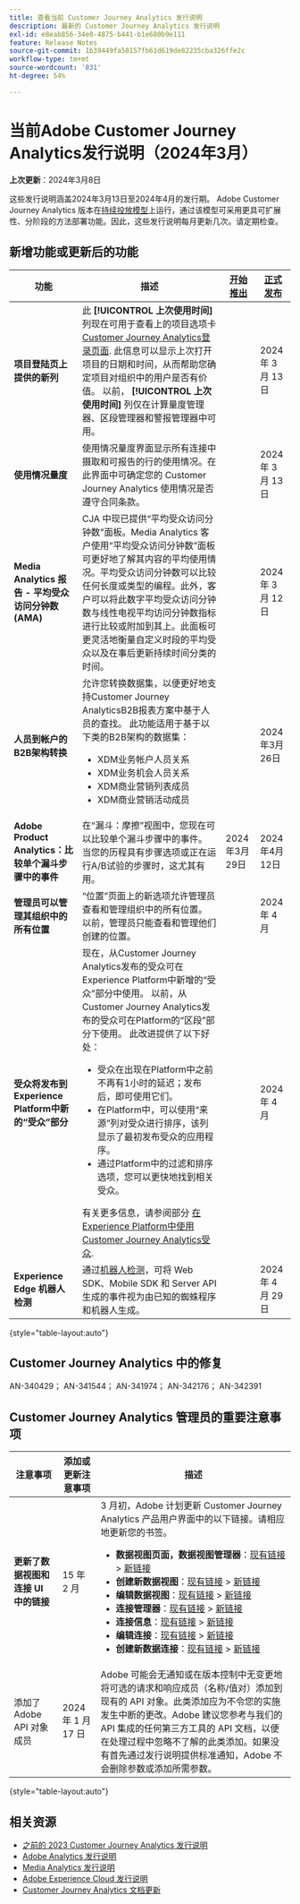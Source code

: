 ```yaml
---
title: 查看当前 Customer Journey Analytics 发行说明
description: 最新的 Customer Journey Analytics 发行说明
exl-id: e8eab856-34e0-4875-b441-b1e680b9e111
feature: Release Notes
source-git-commit: 1b39449fa58157fb61d619de82235cba326ffe2c
workflow-type: tm+mt
source-wordcount: '831'
ht-degree: 54%

---
```


# 当前Adobe Customer Journey Analytics发行说明（2024年3月）

**上次更新**：2024年3月8日

这些发行说明涵盖2024年3月13日至2024年4月的发行期。 Adobe Customer Journey Analytics 版本在[持续投放模型](releases.md)上运行，通过该模型可采用更具可扩展性、分阶段的方法部署功能。因此，这些发行说明每月更新几次。请定期检查。

## 新增功能或更新后的功能

| 功能 | 描述 | [开始推出](releases.md) | [正式发布](releases.md) |
| ----------- | ---------- | ------- | ---- |
| **项目登陆页上提供的新列** | 此 **[!UICONTROL 上次使用时间]** 列现在可用于查看上的项目选项卡 [Customer Journey Analytics登录页面](https://experienceleague.adobe.com/docs/analytics-platform/using/cja-overview/landing.html). 此信息可以显示上次打开项目的日期和时间，从而帮助您确定项目对组织中的用户是否有价值。 以前， **[!UICONTROL 上次使用时间]** 列仅在计算量度管理器、区段管理器和警报管理器中可用。 |  | 2024 年 3 月 13 日 |
| **使用情况量度** | 使用情况量度界面显示所有连接中摄取和可报告的行的使用情况。在此界面中可确定您的 Customer Journey Analytics 使用情况是否遵守合同条款。 |  | 2024 年 3 月 13 日 |
| **Media Analytics 报告 - 平均受众访问分钟数 (AMA)** | CJA 中现已提供“平均受众访问分钟数”面板。Media Analytics 客户使用“平均受众访问分钟数”面板可更好地了解其内容的平均使用情况。平均受众访问分钟数可以比较任何长度或类型的编程。此外，客户可以将此数字平均受众访问分钟数与线性电视平均访问分钟数指标进行比较或附加到其上。此面板可更灵活地衡量自定义时段的平均受众以及在事后更新持续时间分类的时间。 |  | 2024 年 3 月 12 日 |
| **人员到帐户的B2B架构转换** | 允许您转换数据集，以便更好地支持Customer Journey AnalyticsB2B报表方案中基于人员的查找。 此功能适用于基于以下类的B2B架构的数据集：<ul><li>XDM业务帐户人员关系</li><li>XDM业务机会人员关系</li><li>XDM商业营销列表成员</li><li>XDM商业营销活动成员</li></ul> | | 2024年3月26日 |
| **Adobe Product Analytics：比较单个漏斗步骤中的事件** | 在“漏斗：摩擦”视图中，您现在可以比较单个漏斗步骤中的事件。 当您的历程具有步骤选项或正在运行A/B试验的步骤时，这尤其有用。 | 2024年3月29日 | 2024年4月12日 |
| **管理员可以管理其组织中的所有位置** | “位置”页面上的新选项允许管理员查看和管理组织中的所有位置。 以前，管理员只能查看和管理他们创建的位置。 | | 2024 年 4 月 |
| **受众将发布到Experience Platform中新的“受众”部分** | 现在，从Customer Journey Analytics发布的受众可在Experience Platform中新增的“受众”部分中使用。 以前，从Customer Journey Analytics发布的受众可在Platform的“区段”部分下使用。 此改进提供了以下好处：<ul><li>受众在出现在Platform中之前不再有1小时的延迟；发布后，即可使用它们。</li><li>在Platform中，可以使用“来源”列对受众进行排序，该列显示了最初发布受众的应用程序。</li><li>通过Platform中的过滤和排序选项，您可以更快地找到相关受众。</li></ul>有关更多信息，请参阅部分 [在Experience Platform中使用Customer Journey Analytics受众](https://experienceleague.adobe.com/docs/analytics-platform/using/cja-components/audiences/publish.html?lang=en#audiences-aep). |  | 2024 年 4 月 |
| **Experience Edge 机器人检测** | 通过[机器人检测](https://experienceleague.adobe.com/docs/experience-platform/datastreams/bot-detection.html)，可将 Web SDK、Mobile SDK 和 Server API 生成的事件视为由已知的蜘蛛程序和机器人生成。 | | 2024 年 4 月 29 日 |

{style="table-layout:auto"}

## Customer Journey Analytics 中的修复

AN-340429； AN-341544； AN-341974； AN-342176； AN-342391

## Customer Journey Analytics 管理员的重要注意事项

| 注意事项 | 添加或更新注意事项 | 描述 |
| --- | --- | --- |
| **更新了数据视图和连接 UI 中的链接** | 15 年 2 月 | 3 月初，Adobe 计划更新 Customer Journey Analytics 产品用户界面中的以下链接。请相应地更新您的书签。<ul><li>**数据视图页面，数据视图管理器**：[现有链接](https://experience.adobe.com/#/@aresstagevalidationco/platform/analytics/#/dataViewsCJA/manager) > [新链接](https://experience.adobe.com/#/@org/platform/analytics/#/apps/data-management/data-views)</li><li>**创建新数据视图**：[现有链接](https://experience.adobe.com/#/@aresstagevalidationco/platform/analytics/#/dataViewsCJA/new) > [新链接](https://experience.adobe.com/#/@org/platform/analytics/#/apps/data-management/data-views/new)</li><li>**编辑数据视图**：[现有链接](https://experience.adobe.com/#/@aresstagevalidationco/platform/analytics/#/dataViewsCJA/edit/dv_65b9f6eba2c6554743236e88) > [新链接](https://experience.adobe.com/#/@aresemeavalidationco/platform/analytics/#/apps/data-management/data-views/dv_62fde2e158324f2803c9e5d6/edit)</li><li>**连接管理器**：[现有链接](https://experience.adobe.com/#/@aresstagevalidationco/platform/analytics/#/connections2/manager) > [新链接](https://experience.adobe.com/#/@org/platform/analytics/#/apps/data-management/connections)</li><li>**连接信息**：[现有链接](https://experience.adobe.com/#/@aresstagevalidationco/platform/analytics/#/connections2/view/dg_66749c92-784b-45bb-b114-e9e8377a2fc1) > [新链接](https://experience.adobe.com/#/@org/platform/analytics/#/apps/data-management/connections/dg_a2b297a6-9220-440d-a403-ee8fbf627cd8)</li><li>**编辑连接**：[现有链接](https://experience.adobe.com/#/@aresstagevalidationco/platform/analytics/#/connections2/edit/dg_66749c92-784b-45bb-b114-e9e8377a2fc1) > [新链接](https://experience.adobe.com/#/@org/platform/analytics/#/apps/data-management/connections/dg_a2b297a6-9220-440d-a403-ee8fbf627cd8/edit)</li><li>**创建新数据连接**：[现有链接](https://experience.adobe.com/#/@aresstagevalidationco/platform/analytics/#/connections2/new) > [新链接](https://experience.adobe.com/#/@org/platform/analytics/#/apps/data-management/connections/new/edit)</li></ul> |
| 添加了 Adobe API 对象成员 | 2024 年 1 月 17 日 | Adobe 可能会无通知或在版本控制中无变更地将可选的请求和响应成员（名称/值对）添加到现有的 API 对象。此类添加应为不令您的实施发生中断的更改。Adobe 建议您参考与我们的 API 集成的任何第三方工具的 API 文档，以便在处理过程中忽略不了解的此类添加。如果没有首先通过发行说明提供标准通知，Adobe 不会删除参数或添加所需参数。 |

{style="table-layout:auto"}

## 相关资源

* [之前的 2023 Customer Journey Analytics 发行说明](/help/release-notes/2023.md)
* [Adobe Analytics 发行说明](https://experienceleague.adobe.com/docs/analytics/release-notes/latest.html?lang=zh-Hans)
* [Media Analytics 发行说明](https://experienceleague.adobe.com/docs/media-analytics/using/additional-resources/release-notes.html?lang=zh-Hans)
* [Adobe Experience Cloud 发行说明](https://experienceleague.adobe.com/docs/release-notes/experience-cloud/current.html?lang=zh-Hans)
* [Customer Journey Analytics 文档更新](/help/release-notes/doc-changes.md)
